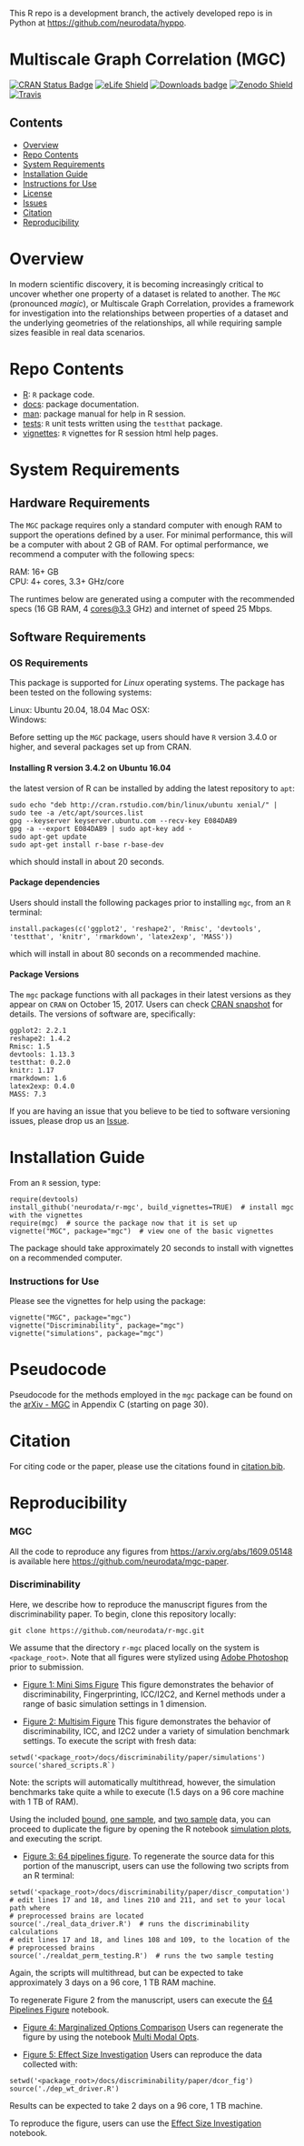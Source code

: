 This R repo is a development branch, the actively developed repo is in Python at https://github.com/neurodata/hyppo.

# Multiscale Graph Correlation (MGC)

[![CRAN Status Badge](http://www.r-pkg.org/badges/version/mgc)](http://cran.r-project.org/web/packages/mgc)
[![eLife Shield](https://img.shields.io/badge/eLife-41690-green.svg?style=flat)](https://elifesciences.org/articles/41690)
[![Downloads badge](https://cranlogs.r-pkg.org/badges/mgc)](https://cranlogs.r-pkg.org/badges/mgc)
[![Zenodo Shield](https://zenodo.org/badge/103285533.svg)](https://zenodo.org/badge/latestdoi/103285533)
[![Travis](https://travis-ci.org/neurodata/r-mgc.svg?branch=master)](https://travis-ci.org/neurodata/r-mgc)

## Contents

- [Overview](#overview)
- [Repo Contents](#repo-contents)
- [System Requirements](#system-requirements)
- [Installation Guide](#installation-guide)
- [Instructions for Use](#instructions-for-use)
- [License](./LICENSE)
- [Issues](https://github.com/neurodata/mgc/issues)
- [Citation](#citation)
- [Reproducibility](#reproducibility)

# Overview

In modern scientific discovery, it is becoming increasingly critical to uncover whether one property of a dataset is related to another. The `MGC` (pronounced *magic*), or Multiscale Graph Correlation, provides a framework for investigation into the relationships between properties of a dataset and the underlying geometries of the relationships, all while requiring sample sizes feasible in real data scenarios.

# Repo Contents

- [R](./R): `R` package code.
- [docs](./docs): package documentation.
- [man](./man): package manual for help in R session.
- [tests](./tests): `R` unit tests written using the `testthat` package.
- [vignettes](./vignettes): `R` vignettes for R session html help pages.


# System Requirements

## Hardware Requirements

The `MGC` package requires only a standard computer with enough RAM to support the operations defined by a user. For minimal performance, this will be a computer with about 2 GB of RAM. For optimal performance, we recommend a computer with the following specs:

RAM: 16+ GB  
CPU: 4+ cores, 3.3+ GHz/core

The runtimes below are generated using a computer with the recommended specs (16 GB RAM, 4 cores@3.3 GHz) and internet of speed 25 Mbps.

## Software Requirements

### OS Requirements

This package is supported for *Linux* operating systems. The package has been tested on the following systems:

Linux: Ubuntu 20.04, 18.04 
Mac OSX:  
Windows:  

Before setting up the `MGC` package, users should have `R` version 3.4.0 or higher, and several packages set up from CRAN.

#### Installing R version 3.4.2 on Ubuntu 16.04

the latest version of R can be installed by adding the latest repository to `apt`:

```
sudo echo "deb http://cran.rstudio.com/bin/linux/ubuntu xenial/" | sudo tee -a /etc/apt/sources.list
gpg --keyserver keyserver.ubuntu.com --recv-key E084DAB9
gpg -a --export E084DAB9 | sudo apt-key add -
sudo apt-get update
sudo apt-get install r-base r-base-dev
```

which should install in about 20 seconds.

#### Package dependencies

Users should install the following packages prior to installing `mgc`, from an `R` terminal:

```
install.packages(c('ggplot2', 'reshape2', 'Rmisc', 'devtools', 'testthat', 'knitr', 'rmarkdown', 'latex2exp', 'MASS'))
```

which will install in about 80 seconds on a recommended machine.

#### Package Versions

The `mgc` package functions with all packages in their latest versions as they appear on `CRAN` on October 15, 2017. Users can check [CRAN snapshot](https://mran.microsoft.com/timemachine/) for details. The versions of software are, specifically:
```
ggplot2: 2.2.1
reshape2: 1.4.2
Rmisc: 1.5
devtools: 1.13.3
testthat: 0.2.0
knitr: 1.17
rmarkdown: 1.6
latex2exp: 0.4.0
MASS: 7.3
```

If you are having an issue that you believe to be tied to software versioning issues, please drop us an [Issue](https://github.com/neurodata/mgc/issues). 

# Installation Guide

From an `R` session, type:

```
require(devtools)
install_github('neurodata/r-mgc', build_vignettes=TRUE)  # install mgc with the vignettes
require(mgc)  # source the package now that it is set up
vignette("MGC", package="mgc")  # view one of the basic vignettes
```

The package should take approximately 20 seconds to install with vignettes on a recommended computer. 


### Instructions for Use

Please see the vignettes for help using the package:

```
vignette("MGC", package="mgc")
vignette("Discriminability", package="mgc")
vignette("simulations", package="mgc")
```


# Pseudocode

Pseudocode for the methods employed in the `mgc` package can be found on the [arXiv - MGC](https://arxiv.org/abs/1609.05148) in Appendix C (starting on page 30).

# Citation

For citing code or the paper, please use the citations found in [citation.bib](./citation.bib).

# Reproducibility

### MGC

All the code to reproduce any figures from https://arxiv.org/abs/1609.05148 is available here https://github.com/neurodata/mgc-paper.

### Discriminability

Here, we describe how to reproduce the manuscript figures from the discriminability paper. To begin, clone this repository locally:

```
git clone https://github.com/neurodata/r-mgc.git
```

We assume that the directory `r-mgc` placed locally on the system is `<package_root>`. Note that all figures were stylized using [Adobe Photoshop](www.adobe.com/Photoshop) prior to submission.

- [Figure 1: Mini Sims Figure](https://github.com/neurodata/r-mgc/tree/master/docs/discriminability/paper/simulations/dummy_sims.Rmd) This figure demonstrates the behavior of discriminability, Fingerprinting, ICC/I2C2, and Kernel methods under a range of basic simulation settings in 1 dimension.

- [Figure 2: Multisim Figure](https://github.com/neurodata/r-mgc/tree/master/docs/discriminability/paper/simulations) This figure demonstrates the behavior of discriminability, ICC, and I2C2 under a variety of simulation benchmark settings. To execute the script with fresh data:

```
setwd('<package_root>/docs/discriminability/paper/simulations')
source('shared_scripts.R`)
```

Note: the scripts will automatically multithread, however, the simulation benchmarks take quite a while to execute (1.5 days on a 96 core machine with 1 TB of RAM).

Using the included [bound](https://github.com/neurodata/r-mgc/blob/master/docs/discriminability/paper/data/sims/discr_sims_bound.rds), [one sample](https://github.com/neurodata/r-mgc/blob/master/docs/discriminability/paper/data/sims/discr_sims_os.rds), and [two sample](https://github.com/neurodata/r-mgc/blob/master/docs/discriminability/paper/data/sims/discr_sims_ts.rds) data, you can proceed to duplicate the figure by opening the R notebook [simulation plots](https://github.com/neurodata/r-mgc/blob/master/docs/discriminability/paper/simulations/multisim_figure.Rmd), and executing the script.

- [Figure 3: 64 pipelines figure](https://github.com/neurodata/r-mgc/tree/master/docs/discriminability/paper/64pipes_fig). To regenerate the source data for this portion of the manuscript, users can use the following two scripts from an R terminal:

```
setwd('<package_root>/docs/discriminability/paper/discr_computation')
# edit lines 17 and 18, and lines 210 and 211, and set to your local path where
# preprocessed brains are located
source('./real_data_driver.R')  # runs the discriminability calculations
# edit lines 17 and 18, and lines 108 and 109, to the location of the 
# preprocessed brains
source('./realdat_perm_testing.R')  # runs the two sample testing
```
Again, the scripts will multithread, but can be expected to take approximately 3 days on a 96 core, 1 TB RAM machine.

To regenerate Figure 2 from the manuscript, users can execute the [64 Pipelines Figure](https://github.com/neurodata/r-mgc/blob/master/docs/discriminability/paper/64pipes_fig/real_data.Rmd) notebook.

- [Figure 4: Marginalized Options Comparison](https://github.com/neurodata/r-mgc/blob/master/docs/discriminability/paper/multi_modal_opts') Users can regenerate the figure by using the notebook [Multi Modal Opts](https://github.com/neurodata/r-mgc/blob/master/docs/discriminability/paper/multi_modal_opts/multi_modal_opts.Rmd).

- [Figure 5: Effect Size Investigation](https://github.com/neurodata/r-mgc/edit/master/docs/discriminability/paper/dcor_fig) Users can reproduce the data collected with:

```
setwd('<package_root>/docs/discriminability/paper/dcor_fig')
source('./dep_wt_driver.R')
```

Results can be expected to take 2 days on a 96 core, 1 TB machine.

To reproduce the figure, users can use the [Effect Size Investigation](https://github.com/neurodata/r-mgc/blob/master/docs/discriminability/paper/dcor_fig/dcor_bypipe_exps.Rmd) notebook.
